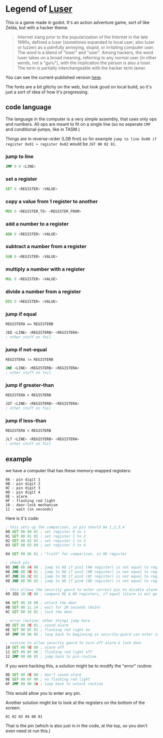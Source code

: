 # Legend of [Luser](https://en.wikipedia.org/wiki/Luser)

This is a game made in godot. It's an action adventure game, sort of like Zelda, but with a hacker theme.

> Internet slang prior to the popularization of the Internet in the late 1990s, defined a luser (sometimes expanded to local user; also luzer or luzzer) as a painfully annoying, stupid, or irritating computer user. The word is a blend of "loser" and "user". Among hackers, the word luser takes on a broad meaning, referring to any normal user (in other words, not a "guru"), with the implication the person is also a loser. The term is partially interchangeable with the hacker term lamer.

You can see the current-published version [here](https://luser.surge.sh).

The fonts are a bit glitchy on the web, but look good on local build, so it's just a sort of idea of how it's progressing.


## code language

The language in the computer is a very simple assembly, that uses only ops and numbers. All ops are meant to fit on a single line (so no seperate `CMP` and conditional-jumps, like in TASM.)

Things are in reverse-order (LSB first) so for example `jump to line 0x00 if register 0x01 > register 0x02` would be `JGT 00 02 01`.


### jump to line

```asm
JMP 0 0 <LINE>
```

### set a register

```asm
SET 0 <REGISTER> <VALUE>
```

### copy a value from 1 register to another

```asm
MOV 0 <REGISTER_TO> <REGISTER_FROM>
```

### add a number to a register

```asm
ADD 0 <REGISTER> <VALUE>
```

### subtract a number from a register

```asm
SUB 0 <REGISTER> <VALUE>
```

### multiply a number with a register

```asm
MUL 0 <REGISTER> <VALUE>
```

### divide a number from a register

```asm
DIV 0 <REGISTER> <VALUE>
```

### jump if equal

`REGISTERA == REGISTERB`

```asm
JEQ <LINE> <REGISTERB> <REGISTERA>
; other stuff on fail
```

### jump if not-equal

`REGISTERA != REGISTERB`

```asm
JNE <LINE> <REGISTERB> <REGISTERA>
; other stuff on fail
```

### jump if greater-than

`REGISTERA > REGISTERB`

```asm
JGT <LINE> <REGISTERB> <REGISTERA>
; other stuff on fail
```

### jump if less-than

`REGISTERA < REGISTERB`

```asm
JLT <LINE> <REGISTERB> <REGISTERA>
; other stuff on fail
```

## example

we have a computer that has these memory-mapped registers:

```
0A - pin digit 1
0B - pin digit 2
0C - pin digit 3
0D - pin digit 4
0E - alarm
0F - flashing red light
10 - door-lock mechanism
11 - wait (in seconds)
```

Here is it's code:

```asm
; this sets up the comparison, so pin should be 1,2,3,4
00 SET 00 00 01 ; set register 0 to 1
01 SET 00 01 02 ; set register 1 to 2
02 SET 00 02 03 ; set register 2 to 3
03 SET 00 03 04 ; set register 3 to 4

04 SET 00 06 01 ; "truth" for comparison, in 06 register

; check pin
05 JNE 0D 0A 00 ; jump to 0D if pin1 (0A register) is not equal to register 00 (1)
06 JNE 0D 0B 01 ; jump to 0D if pin2 (0B register) is not equal to register 01 (2)
07 JNE 0D 0C 02 ; jump to 0D if pin3 (0C register) is not equal to register 02 (3)
08 JNE 0D 0D 03 ; jump to 0D if pin4 (0D register) is not equal to register 03 (4)

; this allows the security gaurd to enter correct pin to disable alarm
09 JEQ 10 0E 06 ; compare 0E & 06 registers, if equal (alarm is on) go turn it off by jumping to 10

0A SET 00 10 00 ; unlock the door
0B SET 00 11 14 ; wait for 20 seconds (0x14)
0C SET 00 10 01 ; lock the door

; error routine: other things jump here
0D SET 00 0E 01 ; sound alarm
0E SET 00 0F 01 ; flashing red light on
0F JMP 00 00 05 ; loop back to beginning so security-guard can enter correct code to disable alarm

; routine to allow security gaurd to turn off alarm & lock door
10 SET 00 0E 00 ; alarm off
11 SET 00 0F 00 ; flashing red light off
12 JMP 00 00 05 ; jump back to pin-routine
```

If you were hacking this, a solution might be to modify the "error" routine:

```asm
0D SET 00 0E 00 ; don't sound alarm
0E SET 00 0F 00 ; no flashing red light
0F JMP 00 00 0A ; loop back to unlock routine
```

This would allow you to enter any pin.

Another solution might be to look at the registers on the bottom of the screen:

```
01 02 03 04 00 01
```

That is the pin (which is also just in in the code, at the top, so you don't even need ot run this.)